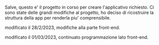 Salve,
questo e' il progetto in corso per creare l'applicativo richiesto.
Ci sono state delle grandi modifiche al progetto, ho deciso di ricostruire la struttura della app per renderla piu' comprensibile.

modificato il 28/2/2023, modifiche alla parte front-end.

modificato il 01/03/2023, continuato programmazione lato front-end.

